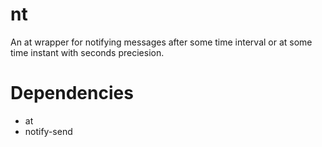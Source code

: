# nt

An at wrapper for notifying messages after some time interval or at some time
instant with seconds preciesion.

# Dependencies

* at
* notify-send
